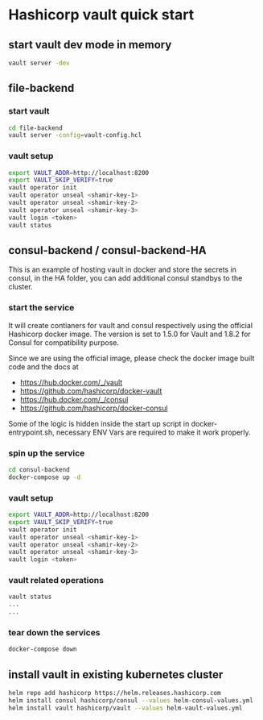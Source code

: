 # Hashicorp vault quick start

## start vault dev mode in memory
```bash
vault server -dev
```

## file-backend

### start vault

```bash
cd file-backend
vault server -config=vault-config.hcl
```

### vault setup

```bash
export VAULT_ADDR=http://localhost:8200
export VAULT_SKIP_VERIFY=true
vault operator init
vault operator unseal <shamir-key-1>
vault operator unseal <shamir-key-2>
vault operator unseal <shamir-key-3>
vault login <token>
vault status
```


## consul-backend / consul-backend-HA

This is an example of hosting vault in docker and store the secrets in consul, in the HA folder, you can add additional consul standbys to the cluster.

### start the service

It will create contianers for vault and consul respectively using the official Hashicorp docker image. The version is set to 1.5.0 for Vault and 1.8.2 for Consul for compatibility purpose.

Since we are using the official image, please check the docker image built code and the docs at
- https://hub.docker.com/_/vault
- https://github.com/hashicorp/docker-vault
- https://hub.docker.com/_/consul
- https://github.com/hashicorp/docker-consul

Some of the logic is hidden inside the start up script in docker-entrypoint.sh, necessary ENV Vars are required to make it work properly.

### spin up the service

```bash
cd consul-backend
docker-compose up -d

```

### vault setup

```bash
export VAULT_ADDR=http://localhost:8200
export VAULT_SKIP_VERIFY=true
vault operator init
vault operator unseal <shamir-key-1>
vault operator unseal <shamir-key-2>
vault operator unseal <shamir-key-3>
vault login <token>
```

### vault related operations
```bash
vault status
...
...
```

### tear down the services

```bash
docker-compose down
```


## install vault in existing kubernetes cluster
```bash
helm repo add hashicorp https://helm.releases.hashicorp.com
helm install consul hashicorp/consul --values helm-consul-values.yml
helm install vault hashicorp/vault --values helm-vault-values.yml
```